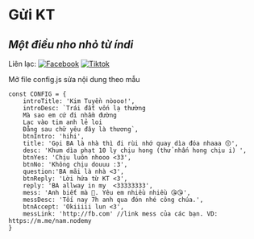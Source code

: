 # Gửi KT
## _Một điều nho nhỏ từ índi_

Liên lạc: 
[![Facebook](https://i.imgur.com/GRqy96ts.jpg)](https://www.facebook.com/nam.nodemy)
[![Tiktok](https://i.imgur.com/Nbfl1E7t.jpg)](https://www.tiktok.com/@manindev)

Mở file config.js sửa nội dung theo mẫu
```
const CONFIG = {
    introTitle: 'Kim Tuyền nòooo!',
    introDesc: `Trái đất vốn lạ thường
    Mà sao em cứ đi nhầm đường
    Lạc vào tim anh lẻ loi
    Đằng sau chữ yêu đây là thương`,
    btnIntro: 'hihi',
    title: 'Gọi BA là nhà thì đi rùi nhớ quay dìa đóa nhaaa 😙',
    desc: 'Khum dìa phạt 10 ly chịu hong (thử nhấn hong chịu i) ',
    btnYes: 'Chịu luôn nhooo <33',
    btnNo: 'Không chịu douuu :3',
    question:'BA mãi là nhà <3',
    btnReply: 'Lời hứa từ KT <3',
    reply: 'BA allway in my  <33333333',
    mess: 'Anh biết mà 🥰. Yêu em nhiều nhiều 😘😘',
    messDesc: 'Tối nay 7h anh qua đón nhé công chúa.',
    btnAccept: 'Okiiiii lun <3',
    messLink: 'http://fb.com' //link mess của các bạn. VD: https://m.me/nam.nodemy
}
```

